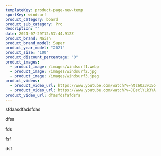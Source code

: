 ```yaml
---
templateKey: product-page-new-temp
sportKey: windsurf
product_category: board
product_sub_category: Pro
description: ""
date: 2021-07-29T12:57:44.912Z
product_brand: Naish
product_brand_model: Super
product_year_model: "2021"
product_size: "100"
product_discount_percentage: "0"
product_images:
  - product_image: /images/windsurf1.webp
  - product_image: /images/windsurf2.jpg
  - product_image: /images/windsurf3.jpeg
product_videos:
  - product_video_url: https://www.youtube.com/watch?v=htz6OZ3vI5o
  - product_video_url: https://www.youtube.com/watch?v=J8sclYLk3YA
product_video_url: dfasfdsfafdsfa
---
```

sfdaasdfadsfdas

dfsa

fds

fsf

dsf